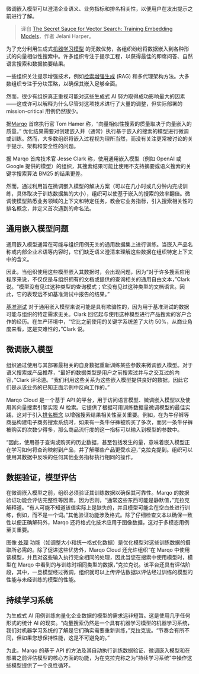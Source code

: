 
<!--
title: 向量搜索的秘诀：训练嵌入模型
cover: https://cdn.thenewstack.io/media/2024/10/49cc3ad5-sauce-1770431_1280.jpg
-->

微调嵌入模型可以澄清企业语义、业务指标和排名相关性，以便用户在发出提示之前进行了解。

> 译自 [The Secret Sauce for Vector Search: Training Embedding Models](https://thenewstack.io/the-secret-sauce-for-vector-search-training-embedding-models/)，作者 Jelani Harper。

为了充分利用生成式[机器学习模型](https://thenewstack.io/how-i-enhanced-large-language-models-with-simple-rag/) 的无数优势，各组织纷纷将数据嵌入到各种形式的向量相似性搜索中。许多组织专注于提示工程，以获得最佳的即席问答、自然语言搜索和数据摘要结果。

一些组织关注提示增强技术，例如[检索增强生成](https://thenewstack.io/how-to-build-a-rag-agent-with-nvidia-nim-and-langchain/) (RAG) 和多代理架构方法。大多数组织专注于分块策略，以确保其嵌入足够全面。

然而，很少有组织真正重视可能对这些生成式 AI 努力取得成功影响最大的因素——这或许可以解释为什么尽管对这项技术进行了大量的调整，但实际部署的 mission-critical 用例仍然很少。

据[Marqo](https://www.marqo.ai/) 首席执行官 Tom Hamer 称，“向量相似性搜索的质量取决于向量嵌入的质量。” 优化结果需要对创建嵌入并（通常）执行基于嵌入的搜索的模型进行微调或训练。然而，大多数组织将嵌入过程视为理所当然，而没有关注更常被讨论的关于提示、架构和安全性的问题。

据 Marqo 首席技术官 Jesse Clark 称，使用通用嵌入模型（例如 OpenAI 或 Google 提供的模型）的组织，其搜索结果可能比使用不支持摘要或语义搜索的关键字搜索算法 BM25 的结果更差。

然而，通过利用旨在微调嵌入模型的解决方案（可以在几小时或几分钟内完成训练，具体取决于训练数据集的大小），组织可以使基于嵌入的搜索的效率翻倍。微调使模型熟悉业务领域的上下文和特定任务，教会它业务指标，引入搜索相关性的排名概念，并定义首次遇到的命名法。

## 通用嵌入模型问题

通用嵌入模型通常在可能与组织用例无关的通用数据集上进行训练。当嵌入产品名称或内部企业术语等内容时，它们缺乏语义澄清来理解这些数据在组织特定上下文中的含义。

因此，当组织使用这些模型嵌入其数据时，会出现问题，因为“对于许多搜索应用程序来说，不仅仅是与组织拥有的文档或提供的查询相关的通用自由文本，”Clark 说。“模型没有见过这种类型的查询模式；它没有见过这种类型的文档语言。因此，它的表现远不如基准测试中报告的结果。”

[基准测试](https://arxiv.org/abs/2210.07316) 对于通用嵌入模型来说可能是具有欺骗性的，因为用于基准测试的数据可能与组织的特定需求无关。Clark 回忆起与使用这种模型进行产品搜索的客户合作的经历。在生产环境中，“它比之前使用的关键字系统差了大约 50%，从商业角度来看，这是灾难性的，”Clark 说。

## 微调嵌入模型

组织通过使用与其部署最相关的自身数据重新训练某些参数来微调嵌入模型。对于语义搜索或产品推荐，“最好的数据类型是用户之前搜索过并与之交互过的内容，”Clark 评论道。“我们利用这些关系为这些嵌入模型提供良好的数据，因此它们是从该业务的已知正面示例中反向工作的。”

Marqo Cloud 是一个基于 API 的平台，用于访问语言模型、微调嵌入模型以及使用其向量搜索引擎实现 AI 检索。它提供了根据可用训练数据量微调模型的最佳实践，这对于引入[排名概念](https://arxiv.org/abs/2406.18740) 以增强搜索结果相关性至关重要。例如，在为牛仔裤等商品构建电子商务搜索系统时，如果有一条牛仔裤被购买了多次，而另一条牛仔裤被购买的次数少得多，那么商品流行度的这一指标可以输入到模型的参数中。

“因此，使用基于查询或购买的历史数据，甚至包括发生的量，意味着嵌入模型正在学习如何将查询映射到产品，并了解哪些产品更受欢迎，”克拉克提到。组织可以使用其数据中反映的任何其他业务指标执行相同的操作。

## 数据验证，模型评估

在微调嵌入模型之前，组织必须验证其训练数据以确保其可靠性。Marqo 的数据验证功能会评估完整性等因素，因为否则，“通常这些东西可能是静默值，”克拉克解释道。“有人可能不知道该值实际上是缺失的，并且模型可能会在空白处进行训练，例如，而不是一个词。”其他验证功能涉及格式。除了仔细检查文本以确保一致性以便正确解码外，Marqo 还将格式化技术应用于图像数据，这对于多模态用例至关重要。

图像 [处理](https://thenewstack.io/get-more-out-of-machine-learning-with-data-preprocessing/) 功能（如调整大小和统一格式化数据）是优化模型对这些训练数据的摄取所必需的。除了促进这些优势外，Marqo Cloud 还允许组织“在 Marqo 中使用该模型，并且对这些输入执行完全相同的处理，因此当您在搜索中使用模型时，模型在 Marqo 中看到的与训练时相同类型的数据，”克拉克说。该平台还具有评估阶段，其中，一旦模型经过微调，组织就可以上传评估数据以评估经过训练的模型的性能与未经训练的模型的性能。

## 持续学习系统

为生成式 AI 用例训练向量化企业数据的模型的需求远非短暂。这是使用几乎任何形式的统计 AI 的现实。“向量搜索仍然是一个具有机器学习模型的机器学习系统，我们对机器学习系统的了解是它们确实需要重新训练，”克拉克说。“节奏会有所不同，但如果您想保持性能，这是不可避免的。”

为此，Marqo 的基于 API 的方法及其自动执行训练数据验证、微调嵌入模型和在部署之前评估模型的核心方面的功能，为在克拉克称之为“持续学习系统”中操作这些模型提供了一个良性循环。
